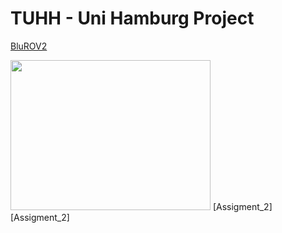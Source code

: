 # TUHH - Uni Hamburg Project 

[BluROV2]()

<img src="https://hippocampusrobotics.github.io/fav_docs/_images/klopsi_title.jpg" width="320" height="240" /> 
[Assigment_2]
[Assigment_2]
